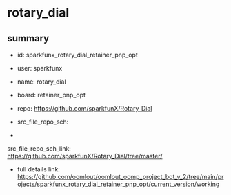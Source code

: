 # rotary_dial
 
## summary 
* id: sparkfunx_rotary_dial_retainer_pnp_opt
* user: sparkfunx
* name: rotary_dial
* board: retainer_pnp_opt
* repo: https://github.com/sparkfunX/Rotary_Dial



* src_file_repo_sch: 
*
 src_file_repo_sch_link: https://github.com/sparkfunX/Rotary_Dial/tree/master/
* full details link: https://github.com/oomlout/oomlout_oomp_project_bot_v_2/tree/main/projects/sparkfunx_rotary_dial_retainer_pnp_opt/current_version/working  






